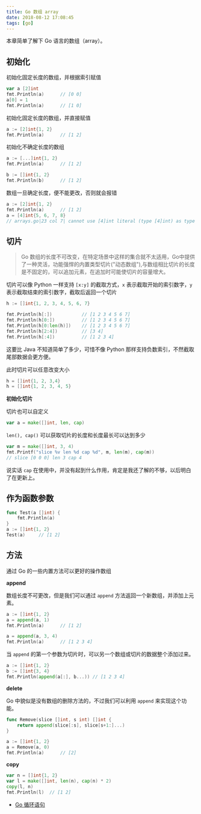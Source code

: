 ```yaml
---
title: Go 数组 array
date: 2018-08-12 17:08:45
tags: [go]
---
```


本章简单了解下 Go 语言的数组（array）。

<!-- more --><!-- toc -->

## 初始化

初始化固定长度的数组，并根据索引赋值

```go
var a [2]int
fmt.Println(a)      // [0 0]
a[0] = 1
fmt.Println(a)      // [1 0]
```

初始化固定长度的数组，并直接赋值

```go
a := [2]int{1, 2}
fmt.Println(a)      // [1 2]
```

初始化不确定长度的数组

```go
a := [...]int{1, 2}
fmt.Println(a)      // [1 2]

b := []int{1, 2}
fmt.Println(b)      // [1 2]
```

数组一旦确定长度，便不能更改，否则就会报错

```go
a := [2]int{1, 2}
fmt.Println(a)      // [1 2]
a = [4]int{5, 6, 7, 8}
// arrays.go|23 col 7| cannot use [4]int literal (type [4]int) as type [2]int in assignment
```

## 切片

> Go 数组的长度不可改变，在特定场景中这样的集合就不太适用，Go中提供了一种灵活，功能强悍的内置类型切片("动态数组"),与数组相比切片的长度是不固定的，可以追加元素，在追加时可能使切片的容量增大。

切片可以像 Python 一样支持 `[x:y]` 的截取方式，`x` 表示截取开始的索引数字，`y` 表示截取结束的索引数字，截取后返回一个切片

```go
h := []int{1, 2, 3, 4, 5, 6, 7}

fmt.Println(h[:])           // [1 2 3 4 5 6 7]
fmt.Println(h[0:])          // [1 2 3 4 5 6 7]
fmt.Println(h[0:len(h)])    // [1 2 3 4 5 6 7]
fmt.Println(h[2:4])         // [3 4]
fmt.Println(h[:4])          // [1 2 3 4]
```

这要比 Java 不知道简单了多少，可惜不像 Python 那样支持负数索引，不然截取尾部数据会更方便。

此时切片可以任意改变大小

```go
h = []int{1, 2, 3,4}
h = []int{1, 2, 3, 4, 5}
```

**初始化切片**

切片也可以自定义

```go
var a = make([]int, len, cap)
```

`len(), cap()` 可以获取切片的长度和长度最长可以达到多少

```go
var m = make([]int, 3, 4)
fmt.Printf("slice %v len %d cap %d", m, len(m), cap(m))
// slice [0 0 0] len 3 cap 4
```

说实话 `cap` 在使用中，并没有起到什么作用，肯定是我还了解的不够，以后明白了在更新上。


## 作为函数参数

```go
func Test(a []int) {
	fmt.Println(a)
}
a := []int{1, 2}
Test(a)     // [1 2]
```

## 方法

通过 Go 的一些内置方法可以更好的操作数组

**append**

数组长度不可更改，但是我们可以通过 `append` 方法返回一个新数组，并添加上元素。

```go
a := []int{1, 2}
a = append(a, 1)
fmt.Println(a)      // [1 2]

a = append(a, 3, 4)
fmt.Println(a)      // [1 2 3 4]
```

当 `append` 的第一个参数为切片时，可以另一个数组或切片的数据整个添加过来。

```go
a := []int{1, 2}
b := []int{3, 4}
fmt.Println(append(a[:], b...)) // [1 2 3 4]
```

**delete**

Go 中貌似是没有数组的删除方法的，不过我们可以利用 `append` 来实现这个功能。

```go
func Remove(slice []int, s int) []int {
    return append(slice[:s], slice[s+1:]...)
}

a := []int{1, 2}
a = Remove(a, 0)
fmt.Println(a)      // [2]
```

**copy**

```go
var n = []int{1, 2}
var l = make([]int, len(n), cap(n) * 2)
copy(l, n)
fmt.Println(l)  // [1 2]
```

- [Go 循环语句](/2018/08/24/go-loops/)

